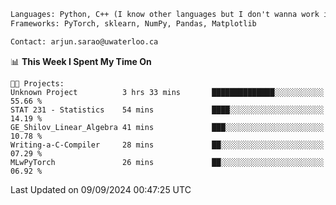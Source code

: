 ```txt
Languages: Python, C++ (I know other languages but I don't wanna work in em)
Frameworks: PyTorch, sklearn, NumPy, Pandas, Matplotlib

Contact: arjun.sarao@uwaterloo.ca
```

<!--START_SECTION:waka-->
📊 **This Week I Spent My Time On** 

```text
🐱‍💻 Projects: 
Unknown Project          3 hrs 33 mins       ██████████████░░░░░░░░░░░   55.66 % 
STAT 231 - Statistics    54 mins             ████░░░░░░░░░░░░░░░░░░░░░   14.19 % 
GE_Shilov_Linear_Algebra 41 mins             ███░░░░░░░░░░░░░░░░░░░░░░   10.78 % 
Writing-a-C-Compiler     28 mins             ██░░░░░░░░░░░░░░░░░░░░░░░   07.29 % 
MLwPyTorch               26 mins             ██░░░░░░░░░░░░░░░░░░░░░░░   06.92 % 
```


 Last Updated on 09/09/2024 00:47:25 UTC
<!--END_SECTION:waka-->
